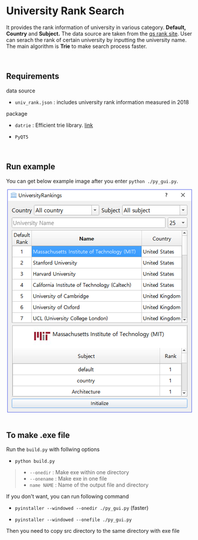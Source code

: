 # University Rank Search

It provides the rank information of university in various category. **Default, 
Country** and **Subject.** The data source are taken from the [qs rank site](https://www.topuniversities.com/university-rankings/world-university-rankings/2018).
User can serach the rank of certain university by inputting the university name.
The main algorithm is **Trie** to make search process faster. 

<br/>

## Requirements

data source

- `univ_rank.json` : includes university rank information measured in 2018

package

- `datrie` : Efficient trie library. [link](https://github.com/pytries/datrie)

- `PyQT5`

<br/>

## Run example

You can get below example image after you enter `python ./py_gui.py`.

<div style="text-align:center"><img src ="image/sample.PNG" /></div>
<br/>

## To make .exe file

Run the `build.py` with follwing options

- `python build.py`

> - `--onedir` : Make exe within one directory
> - `--onename` : Make exe in one file
> - `name NAME` : Name of the output file and directory

If you don't want, you can run following command

- `pyinstaller --windowed --onedir ./py_gui.py` (faster)

- `pyinstaller --windowed --onefile ./py_gui.py`

Then you need to copy src directory to the same directory with exe file

<br/>